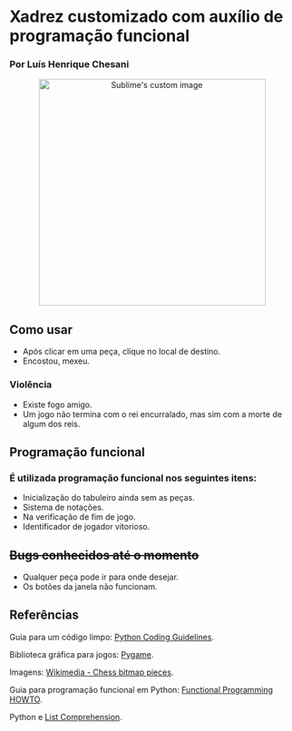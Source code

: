 # Xadrez customizado com auxílio de programação funcional
### Por Luís Henrique Chesani


<p align="center">
  <img src="https://user-images.githubusercontent.com/92533013/176072920-2a3d301f-9d2e-4a7d-a98c-46d79363592f.gif" width='400' alt="Sublime's custom image"/>
</p>

## Como usar
- Após clicar em uma peça, clique no local de destino.
- Encostou, mexeu.
### Violência
- Existe fogo amigo.
- Um jogo não termina com o rei encurralado, mas sim com a morte de algum dos reis.

## Programação funcional
### É utilizada programação funcional nos seguintes itens:
- Inicialização do tabuleiro ainda sem as peças.
- Sistema de notações.
- Na verificação de fim de jogo.
- Identificador de jogador vitorioso.

## ~~Bugs conhecidos até o momento~~
- Qualquer peça pode ir para onde desejar.
- Os botões da janela não funcionam.

## Referências

Guia para um código limpo: [Python Coding Guidelines](https://web.archive.org/web/20111010053227/http://jaynes.colorado.edu/PythonGuidelines.html#module_formatting).

Biblioteca gráfica para jogos: [Pygame](https://www.pygame.org/docs/).

Imagens: [Wikimedia - Chess bitmap pieces](https://commons.wikimedia.org/wiki/Category:Chess_bitmap_pieces).

Guia para programação funcional em Python: [Functional Programming HOWTO](https://docs.python.org/3/howto/functional.html).

Python e [List Comprehension](https://www.geeksforgeeks.org/python-list-comprehension/).
